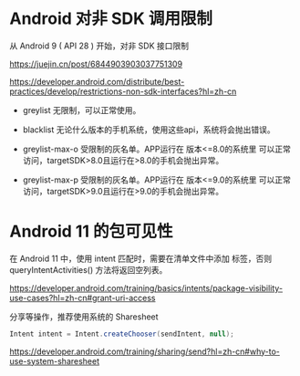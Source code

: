 # Android 对非 SDK 调用限制

从 Android 9 ( API 28 ) 开始，对非 SDK 接口限制

https://juejin.cn/post/6844903903037751309

https://developer.android.com/distribute/best-practices/develop/restrictions-non-sdk-interfaces?hl=zh-cn

* greylist 无限制，可以正常使用。

* blacklist 无论什么版本的手机系统，使用这些api，系统将会抛出错误。

* greylist-max-o 受限制的灰名单。APP运行在 版本<=8.0的系统里 可以正常访问，targetSDK>8.0且运行在>8.0的手机会抛出异常。

* greylist-max-p 受限制的灰名单。APP运行在 版本<=9.0的系统里 可以正常访问，targetSDK>9.0且运行在>9.0的手机会抛出异常。


# Android 11 的包可见性

在 Android 11 中，使用 intent 匹配时，需要在清单文件中添加 <queries> 标签，否则 queryIntentActivities() 方法将返回空列表。

https://developer.android.com/training/basics/intents/package-visibility-use-cases?hl=zh-cn#grant-uri-access

分享等操作，推荐使用系统的 Sharesheet 

```java
Intent intent = Intent.createChooser(sendIntent, null);
```

https://developer.android.com/training/sharing/send?hl=zh-cn#why-to-use-system-sharesheet


<!-- ##{"timestamp":1616653252}## -->